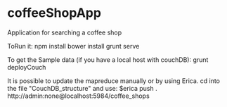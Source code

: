 # coffeeShopApp
Application for searching a coffee shop

ToRun it:
npm install
bower install
grunt serve

To get the Sample data (if you have a local host with couchDB):
grunt deployCouch


It is possible to update the mapreduce manually or by using Erica.
cd into the file "CouchDB_structure" and use: $erica push . http://admin:none@localhost:5984/coffee_shops
